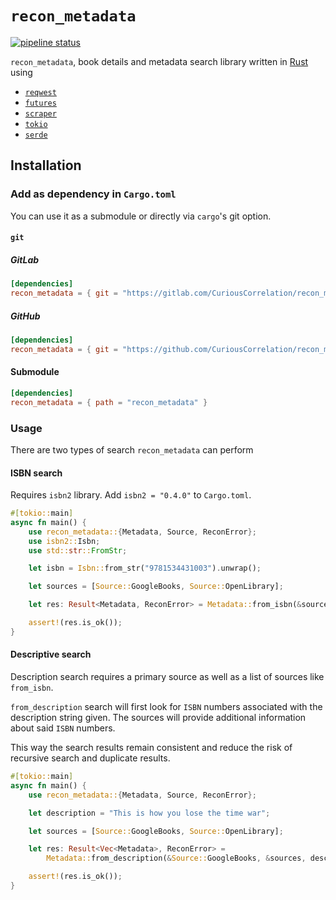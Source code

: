 # `recon_metadata`

[![pipeline status](https://gitlab.com/CuriousCorrelation/recon_metadata/badges/main/pipeline.svg)](https://gitlab.com/CuriousCorrelation/recon_metadata/-/commits/main) 

`recon_metadata`, book details and metadata search library written in [Rust](https://www.rust-lang.org/) using

- [`reqwest`](https://docs.rs/reqwest/0.11.4/reqwest/)
- [`futures`](https://docs.rs/futures/0.3.17/futures/)
- [`scraper`](https://docs.rs/scraper/0.12.0/scraper/)
- [`tokio`](https://tokio.rs/)
- [`serde`](serde.rs/)

## Installation

### Add as dependency in `Cargo.toml`

You can use it as a submodule or directly via `cargo`'s git option.

#### `git`

##### GitLab
``` toml
[dependencies]
recon_metadata = { git = "https://gitlab.com/CuriousCorrelation/recon_metadata" }
```

##### GitHub
``` toml
[dependencies]
recon_metadata = { git = "https://github.com/CuriousCorrelation/recon_metadata" }
```

#### Submodule
``` toml
[dependencies]
recon_metadata = { path = "recon_metadata" }
```

### Usage

There are two types of search `recon_metadata` can perform

#### ISBN search

Requires `isbn2` library. Add `isbn2 = "0.4.0"` to `Cargo.toml`.

``` rust
#[tokio::main]
async fn main() {
    use recon_metadata::{Metadata, Source, ReconError};
    use isbn2::Isbn;
    use std::str::FromStr;

    let isbn = Isbn::from_str("9781534431003").unwrap();

    let sources = [Source::GoogleBooks, Source::OpenLibrary];

    let res: Result<Metadata, ReconError> = Metadata::from_isbn(&sources, &isbn).await;

    assert!(res.is_ok());
}
```

#### Descriptive search

Description search requires a primary source as well as a list of sources like `from_isbn`.

`from_description` search will first look for `ISBN` numbers associated with the description string given.
The sources will provide additional information about said `ISBN` numbers.

This way the search results remain consistent and reduce the risk of recursive search and duplicate results.
``` rust
#[tokio::main]
async fn main() {
    use recon_metadata::{Metadata, Source, ReconError};

    let description = "This is how you lose the time war";

    let sources = [Source::GoogleBooks, Source::OpenLibrary];

    let res: Result<Vec<Metadata>, ReconError> =
        Metadata::from_description(&Source::GoogleBooks, &sources, description).await;

    assert!(res.is_ok());
}
```
